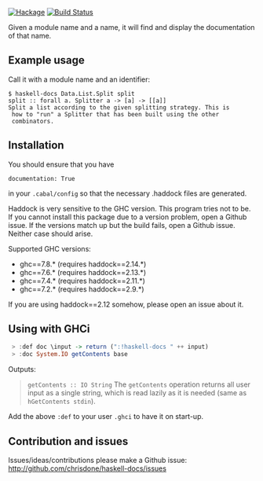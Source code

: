 [![Hackage](https://img.shields.io/hackage/v/haskell-docs.svg?style=flat)](https://hackage.haskell.org/package/haskell-docs) [![Build Status](https://travis-ci.org/ivan-m/haskell-docs.svg?style=flat)](https://travis-ci.org/ivan-m/haskell-docs)

Given a module name and a name, it will find and display the
documentation of that name.

## Example usage

Call it with a module name and an identifier:

    $ haskell-docs Data.List.Split split
    split :: forall a. Splitter a -> [a] -> [[a]]
    Split a list according to the given splitting strategy. This is
     how to "run" a Splitter that has been built using the other
     combinators.

## Installation

You should ensure that you have

    documentation: True

in your `.cabal/config` so that the necessary .haddock files are
generated.

Haddock is very sensitive to the GHC version. This program tries not
to be. If you cannot install this package due to a version problem,
open a Github issue. If the versions match up but the build fails,
open a Github issue. Neither case should arise.

Supported GHC versions:

* ghc==7.8.* (requires haddock==2.14.*)
* ghc==7.6.* (requires haddock==2.13.*)
* ghc==7.4.* (requires haddock==2.11.*)
* ghc==7.2.* (requires haddock==2.9.*)

If you are using haddock==2.12 somehow, please open an issue about it.

## Using with GHCi

``` haskell
 > :def doc \input -> return (":!haskell-docs " ++ input)
 > :doc System.IO getContents base
```

Outputs:

> `getContents :: IO String`
> The `getContents` operation returns all user input as a single string,
> which is read lazily as it is needed
> (same as `hGetContents stdin`).

Add the above `:def` to your user `.ghci` to have it on start-up.

## Contribution and issues

Issues/ideas/contributions please make a Github issue:
http://github.com/chrisdone/haskell-docs/issues
